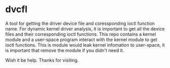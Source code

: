 # dvcfl
A tool for getting the driver device file and coressponding ioctl function name.
For dynamic kernel driver analysis, it is important to get all the device files and their corresponding ioctl functions. 
This repo contains a kernel module and a user-space program interact with the kernel module to get ioctl functions.
This is module would leak kernel infomation to user-space, it is important that remove the module if you didn't need it.

Wish it be help.
Thanks for visiting.
